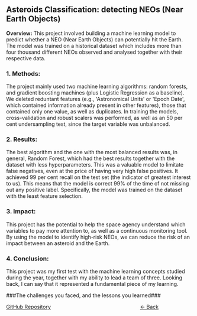 ## Asteroids Classification: detecting NEOs (Near Earth Objects)

**Overview:** This project involved building a machine learning model to predict whether a NEO (Near Earth Objects) can potentially hit the Earth. The model was trained on a historical dataset which includes more than four thousand different NEOs observed and analysed together with their respective data.

### 1. Methods:

The project mainly used two machine learning algorithms: random forests, and gradient boosting machines (plus Logistic Regression as a baseline). We deleted reduntant features (e.g., 'Astronomical Units' or 'Epoch Date', which contained information already present in other features), those that contained only one value, as well as duplicates.
In training the models, cross-validation and robust scalers was performed, as well as an 50 per cent undersampling test, since the target variable was unbalanced. 

### 2. Results:

The best algorithm and the one with the most balanced results was, in general, Random Forest, which had the best results together with the dataset with less hyperparameters. This was a valuable model to limitate false negatives, even at the price of having very high false positives.
It achieved 99 per cent recall on the test set (the indicator of greatest interest to us). This means that the model is correct 99% of the time of not missing out any positive label. Specifically, the model was trained on the dataset with the least feature selection.

### 3. Impact:

This project has the potential to help the space agency understand which variables to pay more attention to, as well as a continuous monitoring tool. By using the model to identify high-risk NEOs, we can reduce the risk of an impact between an asteroid and the Earth.

### 4. Conclusion:

This project was my first test with the machine learning concepts studied during the year, together with my ability to lead a team of three. Looking back, I can say that it represented a fundamental piece of my learning.

###The challenges you faced, and the lessons you learned###

[GitHub Repository](https://github.com/alescicluna/Asteroids-Classification-Project)
<a href="javascript:history.back()" class="text-green-600" style="weight: 5px; height: 3px; position: absolute; right: 20rem">
  &#8592; Back
</a>
